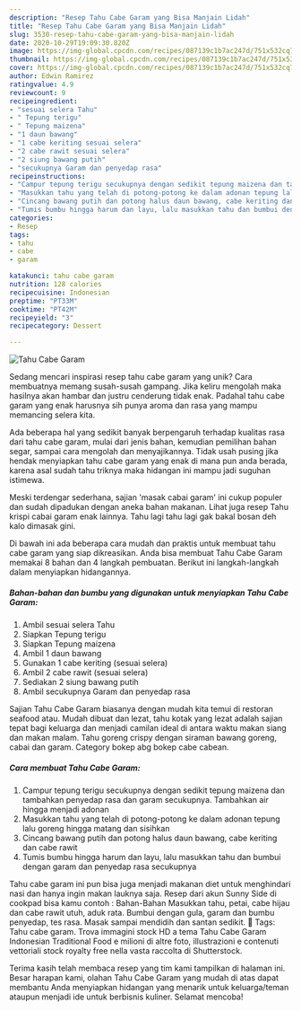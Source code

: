 ```yaml
---
description: "Resep Tahu Cabe Garam yang Bisa Manjain Lidah"
title: "Resep Tahu Cabe Garam yang Bisa Manjain Lidah"
slug: 3530-resep-tahu-cabe-garam-yang-bisa-manjain-lidah
date: 2020-10-29T19:09:30.820Z
image: https://img-global.cpcdn.com/recipes/087139c1b7ac247d/751x532cq70/tahu-cabe-garam-foto-resep-utama.jpg
thumbnail: https://img-global.cpcdn.com/recipes/087139c1b7ac247d/751x532cq70/tahu-cabe-garam-foto-resep-utama.jpg
cover: https://img-global.cpcdn.com/recipes/087139c1b7ac247d/751x532cq70/tahu-cabe-garam-foto-resep-utama.jpg
author: Edwin Ramirez
ratingvalue: 4.9
reviewcount: 9
recipeingredient:
- "sesuai selera Tahu"
- " Tepung terigu"
- " Tepung maizena"
- "1 daun bawang"
- "1 cabe keriting sesuai selera"
- "2 cabe rawit sesuai selera"
- "2 siung bawang putih"
- "secukupnya Garam dan penyedap rasa"
recipeinstructions:
- "Campur tepung terigu secukupnya dengan sedikit tepung maizena dan tambahkan penyedap rasa dan garam secukupnya. Tambahkan air hingga menjadi adonan"
- "Masukkan tahu yang telah di potong-potong ke dalam adonan tepung lalu goreng hingga matang dan sisihkan"
- "Cincang bawang putih dan potong halus daun bawang, cabe keriting dan cabe rawit"
- "Tumis bumbu hingga harum dan layu, lalu masukkan tahu dan bumbui dengan garam dan penyedap rasa secukupnya"
categories:
- Resep
tags:
- tahu
- cabe
- garam

katakunci: tahu cabe garam 
nutrition: 128 calories
recipecuisine: Indonesian
preptime: "PT33M"
cooktime: "PT42M"
recipeyield: "3"
recipecategory: Dessert

---
```



![Tahu Cabe Garam](https://img-global.cpcdn.com/recipes/087139c1b7ac247d/751x532cq70/tahu-cabe-garam-foto-resep-utama.jpg)

Sedang mencari inspirasi resep tahu cabe garam yang unik? Cara membuatnya memang susah-susah gampang. Jika keliru mengolah maka hasilnya akan hambar dan justru cenderung tidak enak. Padahal tahu cabe garam yang enak harusnya sih punya aroma dan rasa yang mampu memancing selera kita.

Ada beberapa hal yang sedikit banyak berpengaruh terhadap kualitas rasa dari tahu cabe garam, mulai dari jenis bahan, kemudian pemilihan bahan segar, sampai cara mengolah dan menyajikannya. Tidak usah pusing jika hendak menyiapkan tahu cabe garam yang enak di mana pun anda berada, karena asal sudah tahu triknya maka hidangan ini mampu jadi suguhan istimewa.

Meski terdengar sederhana, sajian &#39;masak cabai garam&#39; ini cukup populer dan sudah dipadukan dengan aneka bahan makanan. Lihat juga resep Tahu krispi cabai garam enak lainnya. Tahu lagi tahu lagi gak bakal bosan deh kalo dimasak gini.


Di bawah ini ada beberapa cara mudah dan praktis untuk membuat tahu cabe garam yang siap dikreasikan. Anda bisa membuat Tahu Cabe Garam memakai 8 bahan dan 4 langkah pembuatan. Berikut ini langkah-langkah dalam menyiapkan hidangannya.

<!--inarticleads1-->

##### Bahan-bahan dan bumbu yang digunakan untuk menyiapkan Tahu Cabe Garam:

1. Ambil sesuai selera Tahu
1. Siapkan  Tepung terigu
1. Siapkan  Tepung maizena
1. Ambil 1 daun bawang
1. Gunakan 1 cabe keriting (sesuai selera)
1. Ambil 2 cabe rawit (sesuai selera)
1. Sediakan 2 siung bawang putih
1. Ambil secukupnya Garam dan penyedap rasa


Sajian Tahu Cabe Garam biasanya dengan mudah kita temui di restoran seafood atau. Mudah dibuat dan lezat, tahu kotak yang lezat adalah sajian tepat bagi keluarga dan menjadi camilan ideal di antara waktu makan siang dan makan malam. Tahu goreng crispy dengan siraman bawang goreng, cabai dan garam. Category bokep abg bokep cabe cabean. 

<!--inarticleads2-->

##### Cara membuat Tahu Cabe Garam:

1. Campur tepung terigu secukupnya dengan sedikit tepung maizena dan tambahkan penyedap rasa dan garam secukupnya. Tambahkan air hingga menjadi adonan
1. Masukkan tahu yang telah di potong-potong ke dalam adonan tepung lalu goreng hingga matang dan sisihkan
1. Cincang bawang putih dan potong halus daun bawang, cabe keriting dan cabe rawit
1. Tumis bumbu hingga harum dan layu, lalu masukkan tahu dan bumbui dengan garam dan penyedap rasa secukupnya


Tahu cabe garam ini pun bisa juga menjadi makanan diet untuk menghindari nasi dan hanya ingin makan lauknya saja. Resep dari akun Sunny Side di cookpad bisa kamu contoh : Bahan-Bahan  Masukkan tahu, petai, cabe hijau dan cabe rawit utuh, aduk rata. Bumbui dengan gula, garam dan bumbu penyedap, tes rasa. Masak sampai mendidih dan santan sedikit.  Tags: Tahu cabe garam. Trova immagini stock HD a tema Tahu Cabe Garam Indonesian Traditional Food e milioni di altre foto, illustrazioni e contenuti vettoriali stock royalty free nella vasta raccolta di Shutterstock. 

Terima kasih telah membaca resep yang tim kami tampilkan di halaman ini. Besar harapan kami, olahan Tahu Cabe Garam yang mudah di atas dapat membantu Anda menyiapkan hidangan yang menarik untuk keluarga/teman ataupun menjadi ide untuk berbisnis kuliner. Selamat mencoba!
